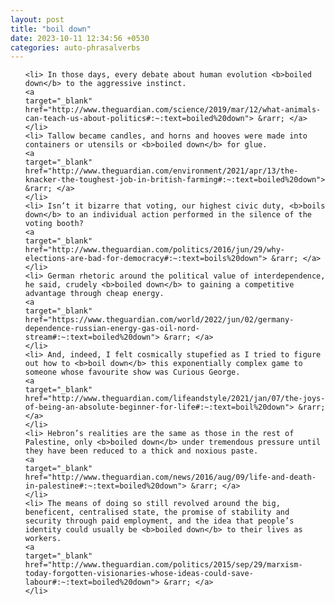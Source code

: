 ```yaml
---
layout: post
title: "boil down"
date: 2023-10-11 12:34:56 +0530
categories: auto-phrasalverbs
---
```

<ol>

    <li> In those days, every debate about human evolution <b>boiled down</b> to the aggressive instinct.
    <a 
    target="_blank" 
    href="http://www.theguardian.com/science/2019/mar/12/what-animals-can-teach-us-about-politics#:~:text=boiled%20down"> &rarr; </a>
    </li>
    <li> Tallow became candles, and horns and hooves were made into containers or utensils or <b>boiled down</b> for glue.
    <a 
    target="_blank" 
    href="http://www.theguardian.com/environment/2021/apr/13/the-knacker-the-toughest-job-in-british-farming#:~:text=boiled%20down"> &rarr; </a>
    </li>
    <li> Isn’t it bizarre that voting, our highest civic duty, <b>boils down</b> to an individual action performed in the silence of the voting booth?
    <a 
    target="_blank" 
    href="http://www.theguardian.com/politics/2016/jun/29/why-elections-are-bad-for-democracy#:~:text=boils%20down"> &rarr; </a>
    </li>
    <li> German rhetoric around the political value of interdependence, he said, crudely <b>boiled down</b> to gaining a competitive advantage through cheap energy.
    <a 
    target="_blank" 
    href="https://www.theguardian.com/world/2022/jun/02/germany-dependence-russian-energy-gas-oil-nord-stream#:~:text=boiled%20down"> &rarr; </a>
    </li>
    <li> And, indeed, I felt cosmically stupefied as I tried to figure out how to <b>boil down</b> this exponentially complex game to someone whose favourite show was Curious George.
    <a 
    target="_blank" 
    href="http://www.theguardian.com/lifeandstyle/2021/jan/07/the-joys-of-being-an-absolute-beginner-for-life#:~:text=boil%20down"> &rarr; </a>
    </li>
    <li> Hebron’s realities are the same as those in the rest of Palestine, only <b>boiled down</b> under tremendous pressure until they have been reduced to a thick and noxious paste.
    <a 
    target="_blank" 
    href="http://www.theguardian.com/news/2016/aug/09/life-and-death-in-palestine#:~:text=boiled%20down"> &rarr; </a>
    </li>
    <li> The means of doing so still revolved around the big, beneficent, centralised state, the promise of stability and security through paid employment, and the idea that people’s identity could usually be <b>boiled down</b> to their lives as workers.
    <a 
    target="_blank" 
    href="http://www.theguardian.com/politics/2015/sep/29/marxism-today-forgotten-visionaries-whose-ideas-could-save-labour#:~:text=boiled%20down"> &rarr; </a>
    </li>
